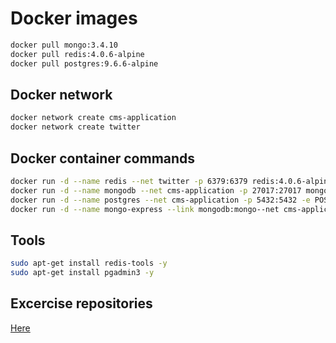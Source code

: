 # Docker images
```bash
docker pull mongo:3.4.10
docker pull redis:4.0.6-alpine
docker pull postgres:9.6.6-alpine
```

## Docker network
```bash
docker network create cms-application
docker network create twitter
```

## Docker container commands
```bash
docker run -d --name redis --net twitter -p 6379:6379 redis:4.0.6-alpine
docker run -d --name mongodb --net cms-application -p 27017:27017 mongo:3.4.10
docker run -d --name postgres --net cms-application -p 5432:5432 -e POSTGRES_PASSWORD=cms@springfive postgres:9.6.6-alpine
docker run -d --name mongo-express --link mongodb:mongo--net cms-application -p 8081:8081 mongo-express
```

## Tools
```bash
sudo apt-get install redis-tools -y
sudo apt-get install pgadmin3 -y
```

## Excercise repositories
[Here](https://github.com/PacktPublishing/Spring-5.0-By-Example)
